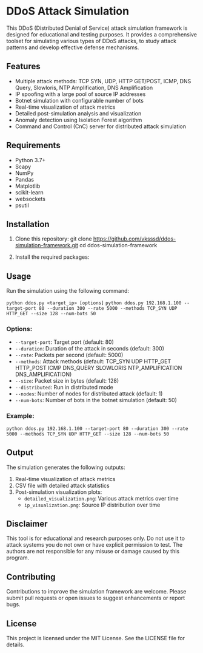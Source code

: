 # DDoS Attack Simulation 
This  DDoS (Distributed Denial of Service) attack simulation framework is designed for educational and testing purposes. It provides a comprehensive toolset for simulating various types of DDoS attacks, to study attack patterns and develop effective defense mechanisms.

## Features

- Multiple attack methods: TCP SYN, UDP, HTTP GET/POST, ICMP, DNS Query, Slowloris, NTP Amplification, DNS Amplification
- IP spoofing with a large pool of source IP addresses
- Botnet simulation with configurable number of bots
- Real-time visualization of attack metrics
- Detailed post-simulation analysis and visualization
- Anomaly detection using Isolation Forest algorithm
- Command and Control (CnC) server for distributed attack simulation

## Requirements

- Python 3.7+
- Scapy
- NumPy
- Pandas
- Matplotlib
- scikit-learn
- websockets
- psutil

## Installation

1. Clone this repository:
git clone https://github.com/vksssd/ddos-simulation-framework.git cd ddos-simulation-framework


2. Install the required packages:


## Usage

Run the simulation using the following command:

```python ddos.py <target_ip> [options]```
```python ddos.py 192.168.1.100 --target-port 80 --duration 300 --rate 5000 --methods TCP_SYN UDP HTTP_GET --size 128 --num-bots 50```


### Options:

- `--target-port`: Target port (default: 80)
- `--duration`: Duration of the attack in seconds (default: 300)
- `--rate`: Packets per second (default: 5000)
- `--methods`: Attack methods (default: TCP_SYN UDP HTTP_GET HTTP_POST ICMP DNS_QUERY SLOWLORIS NTP_AMPLIFICATION DNS_AMPLIFICATION)
- `--size`: Packet size in bytes (default: 128)
- `--distributed`: Run in distributed mode
- `--nodes`: Number of nodes for distributed attack (default: 1)
- `--num-bots`: Number of bots in the botnet simulation (default: 50)

### Example:

```python ddos.py 192.168.1.100 --target-port 80 --duration 300 --rate 5000 --methods TCP_SYN UDP HTTP_GET --size 128 --num-bots 50```


## Output

The simulation generates the following outputs:

1. Real-time visualization of attack metrics
2. CSV file with detailed attack statistics
3. Post-simulation visualization plots:
   - `detailed_visualization.png`: Various attack metrics over time
   - `ip_visualization.png`: Source IP distribution over time

## Disclaimer

This tool is for educational and research purposes only. Do not use it to attack systems you do not own or have explicit permission to test. The authors are not responsible for any misuse or damage caused by this program.

## Contributing

Contributions to improve the simulation framework are welcome. Please submit pull requests or open issues to suggest enhancements or report bugs.

## License

This project is licensed under the MIT License. See the LICENSE file for details.
